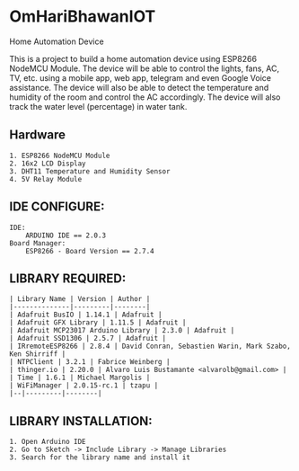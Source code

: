# OmHariBhawanIOT
Home Automation Device

This is a project to build a home automation device using ESP8266 NodeMCU Module. The device will be able to control the lights, fans, AC, TV, etc. using a mobile app, web app, telegram and even Google Voice assistance. The device will also be able to detect the temperature and humidity of the room and control the AC accordingly. The device will also track the water level (percentage) in water tank.

## Hardware
    1. ESP8266 NodeMCU Module
    2. 16x2 LCD Display
    3. DHT11 Temperature and Humidity Sensor
    4. 5V Relay Module
    
## IDE CONFIGURE:
    IDE:
        ARDUINO IDE == 2.0.3
    Board Manager:
        ESP8266 - Board Version == 2.7.4

## LIBRARY REQUIRED:

    | Library Name | Version | Author |
    |--------------|---------|--------|
    | Adafruit BusIO | 1.14.1 | Adafruit |
    | Adafruit GFX Library | 1.11.5 | Adafruit |
    | Adafruit MCP23017 Arduino Library | 2.3.0 | Adafruit |
    | Adafruit SSD1306 | 2.5.7 | Adafruit |
    | IRremoteESP8266 | 2.8.4 | David Conran, Sebastien Warin, Mark Szabo, Ken Shirriff |
    | NTPClient | 3.2.1 | Fabrice Weinberg |
    | thinger.io | 2.20.0 | Alvaro Luis Bustamante <alvarolb@gmail.com> |
    | Time | 1.6.1 | Michael Margolis |
    | WiFiManager | 2.0.15-rc.1 | tzapu |
    |--|---------|--------|

## LIBRARY INSTALLATION:
    1. Open Arduino IDE
    2. Go to Sketch -> Include Library -> Manage Libraries
    3. Search for the library name and install it


	
	

